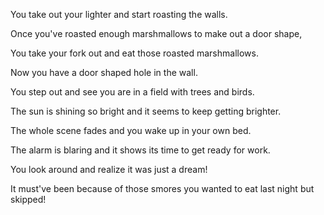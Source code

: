 You take out your lighter and start roasting the walls.

Once you've roasted enough marshmallows to make out a door shape,

You take your fork out and eat those roasted marshmallows.

Now you have a door shaped hole in the wall.

You step out and see you are in a field with trees and birds.

The sun is shining so bright and it seems to keep getting brighter.

The whole scene fades and you wake up in your own bed.

The alarm is blaring and it shows its time to get ready for work.

You look around and realize it was just a dream!

It must've been because of those smores you wanted to eat last night but skipped!


